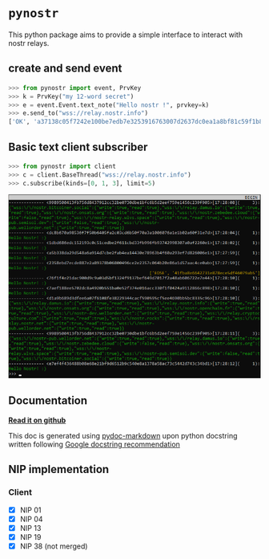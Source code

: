 
# `pynostr`

This python package aims to provide a simple interface to interact with nostr relays.

## create and send event

```python
>>> from pynostr import event, PrvKey
>>> k = PrvKey("my 12-word secret")
>>> e = event.Event.text_note("Hello nostr !", prvkey=k)
>>> e.send_to("wss://relay.nostr.info")
['OK', 'a37138c05f7242e100be7edb7e3253916763007d2637dc0ea1a8bf81c59f1b84', True, '']
```

## Basic text client subscriber

```python
>>> from pynostr import client
>>> c = client.BaseThread("wss://relay.nostr.info")
>>> c.subscribe(kinds=[0, 1, 3], limit=5)
```

![Console client](docs/img/client.png)

## Documentation

**[Read it on github](/docs)**

This doc is generated using [pydoc-markdown](
https://github.com/NiklasRosenstein/pydoc-markdown
) upon python docstring written
following [Google docstring recommendation](
    https://gist.github.com/redlotus/3bc387c2591e3e908c9b63b97b11d24e
)

## NIP implementation

<!-- https://gist.github.com/joshbuchea/6f47e86d2510bce28f8e7f42ae84c716 -->

### Client

* [x] NIP 01
* [x] NIP 04
* [x] NIP 13
* [x] NIP 19
* [x] NIP 38 (not merged)
